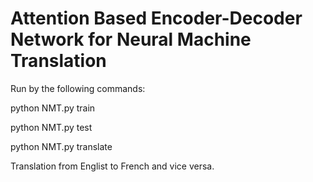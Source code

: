 # Attention Based Encoder-Decoder Network for Neural Machine Translation

Run by the following commands:

python NMT.py train

python NMT.py test

python NMT.py translate

Translation from Englist to French and vice versa.
